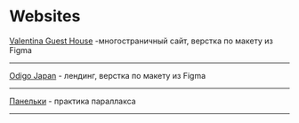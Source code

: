 # Websites

[Valentina Guest House](https://tuna0007.github.io/valentina) -многостраничный сайт, верстка по макету из Figma 

________________________________________

[Odigo Japan](https://tuna0007.github.io/japan) - лендинг, верстка по макету из Figma

________________________________________

[Панельки](https://tuna0007.github.io/panelka/) - практика параллакса 

________________________________________
